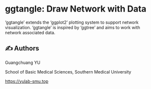 # ggtangle: Draw Network with Data

‘ggtangle’ extends the ‘ggplot2’ plotting system to support network
visualization. ‘ggtangle’ is inspired by ‘ggtree’ and aims to work with
network associated data.

## :writing_hand: Authors

Guangchuang YU

School of Basic Medical Sciences, Southern Medical University

<https://yulab-smu.top>
